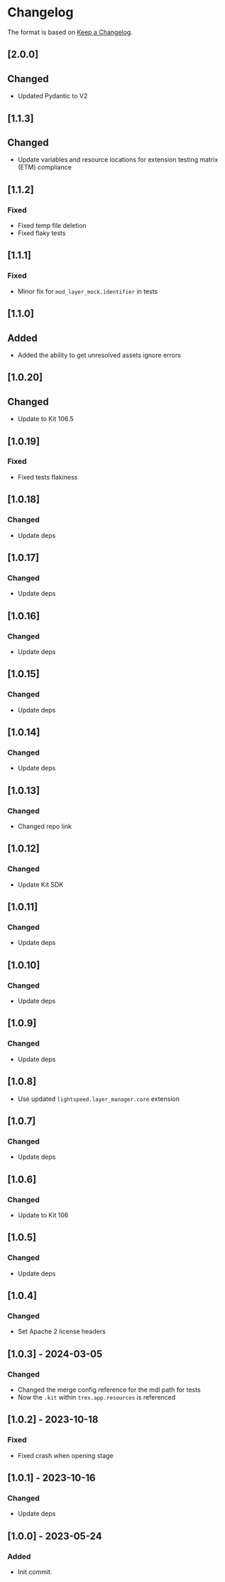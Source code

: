 # Changelog

The format is based on [Keep a Changelog](https://keepachangelog.com/en/1.0.0/).

## [2.0.0]
## Changed
- Updated Pydantic to V2

## [1.1.3]
## Changed
- Update variables and resource locations for extension testing matrix (ETM) compliance

## [1.1.2]
### Fixed
- Fixed temp file deletion
- Fixed flaky tests

## [1.1.1]
### Fixed
- Minor fix for `mod_layer_mock.identifier` in tests

## [1.1.0]
## Added
- Added the ability to get unresolved assets ignore errors

## [1.0.20]
## Changed
- Update to Kit 106.5

## [1.0.19]
### Fixed
- Fixed tests flakiness

## [1.0.18]
### Changed
- Update deps

## [1.0.17]
### Changed
- Update deps

## [1.0.16]
### Changed
- Update deps

## [1.0.15]
### Changed
- Update deps

## [1.0.14]
### Changed
- Update deps

## [1.0.13]
### Changed
- Changed repo link

## [1.0.12]
### Changed
- Update Kit SDK

## [1.0.11]
### Changed
- Update deps

## [1.0.10]
### Changed
- Update deps

## [1.0.9]
### Changed
- Update deps

## [1.0.8]
- Use updated `lightspeed.layer_manager.core` extension

## [1.0.7]
### Changed
- Update deps

## [1.0.6]
### Changed
- Update to Kit 106

## [1.0.5]
### Changed
- Update deps

## [1.0.4]
### Changed
- Set Apache 2 license headers

## [1.0.3] - 2024-03-05
### Changed
- Changed the merge config reference for the mdl path for tests
- Now the `.kit` within `trex.app.resources` is referenced

## [1.0.2] - 2023-10-18
### Fixed
- Fixed crash when opening stage

## [1.0.1] - 2023-10-16
### Changed
- Update deps

## [1.0.0] - 2023-05-24
### Added
- Init commit.
